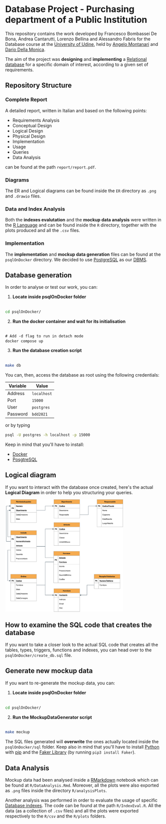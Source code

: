# Database Project - Purchasing department of a Public Institution

This repository contains the work developed by Francesco Bombassei De Bona, Andrea Cantarutti, Lorenzo Bellina and Alessandro Fabris for the Database course at the [University of Udine](https://www.uniud.it/it), held by [Angelo Montanari](https://users.dimi.uniud.it/~angelo.montanari/index.php) and [Dario Della Monica](https://users.dimi.uniud.it/~dario.dellamonica/). 

The aim of the project was **designing** and **implementing** a [Relational database](https://en.wikipedia.org/wiki/Relational_database) for a specific domain of interest, according to a given set of requirements.

## Repository Structure

### Complete Report

A detailed report, written in Italian and based on the following points:

- Requirements Analysis
- Conceptual Design
- Logical Design
- Physical Design
- Implementation
- Usage
- Queries
- Data Analysis

can be found at the path `report/report.pdf`.

### Diagrams

The ER and Logical diagrams can be found inside the `ER` directory as `.png` and `.drawio` files.

### Data and Index Analysis

Both the **indexes evalutation** and the **mockup data analysis** were written in the [R Language](https://www.r-project.org/) and can be found inside the `R` directory, together with the plots produced and all the `.csv` files.

### Implementation

The **implementation** and **mockup data generation** files can be found at the `psqlOnDocker` directory. We decided to use [PostgreSQL](https://www.postgresql.org/) as our [DBMS](https://it.wikipedia.org/wiki/Database_management_system).

## Database generation

In order to analyse or test our work, you can:

1. **Locate inside psqlOnDocker folder**

```bash

cd psqlOnDocker/

```

2. **Run the docker container and wait for its initialisation**

```docker

# Add -d flag to run in detach mode
docker compose up

``` 

3. **Run the database creation script**

```bash

make db

```

You can, then, access the database as root using the following credentials:

| **Variable**  | **Value**   |
|---------------|-------------|
|  Address      | `localhost` |
|  Port         | `15000`     |
|  User         | `postgres`  |
|  Password     | `bdd2021`   |

or by typing

```bash
psql -U postgres -h localhost -p 15000
```

Keep in mind that you'll have to install:

- [Docker](https://docs.docker.com/get-docker/)
- [PosgtreSQL](https://www.postgresql.org/download/)

## Logical diagram

If you want to interact with the database once created, here's the actual **Logical Diagram** in order to help you structuring your queries. 

<img src="./ER/Logical.png" width="75%" align="center"/>

## How to examine the SQL code that creates the database

If you want to take a closer look to the actual SQL code that creates all the tables, types, triggers, functions and indexes, you can head over to the `psqlOnDocker/create_db.sql` file.

## Generate new mockup data

If you want to re-generate the mockup data, you can:

1. **Locate inside psqlOnDocker folder**

```bash

cd psqlOnDocker/

```

2. **Run the MockupDataGenerator script**

```bash

make mockup

```

The SQL files generated will **overwrite** the ones actually located inside the `psqlOnDocker/sql` folder. Keep also in mind that you'll have to install [Python](https://www.python.org/downloads/) with [pip](https://pypi.org/project/pip/) and the [Faker Library](https://pypi.org/project/Faker/) (by running `pip3 install Faker`).

## Data Analysis

Mockup data had been analysed inside a [RMarkdown](https://rmarkdown.rstudio.com/) notebook which can be found at `R/DataAnalysis.Rmd`. Moreover, all the plots were also exported as `.png` files inside the directory `R/analysisPlots`.

Another analysis was performed in order to evaluate the usage of specific [Database indexes](https://en.wikipedia.org/wiki/Database_index). The code can be found at the path `R/IndexEval.R`. All the data (as a collection of `.csv` files) and all the plots were exported respectively to the `R/csv` and the `R/plots` folders. 


